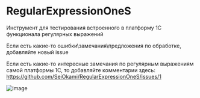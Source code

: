 # RegularExpressionOneS
Инструмент для тестирования встроенного в платформу 1С функционала регулярных выражений 

Если есть какие-то ошибки\замечания\предложения по обработке, добавляйте новый issue

Если есть какие-то интересные замечания по регулярным выражениям самой платформы 1С, то добавляйте комментарии здесь: https://github.com/SeiOkami/RegularExpressionOneS/issues/1

![image](https://github.com/SeiOkami/RegularExpressionOneS/assets/42138875/945188d3-06d3-4bb5-9662-2dd7ad1ccaf5)

